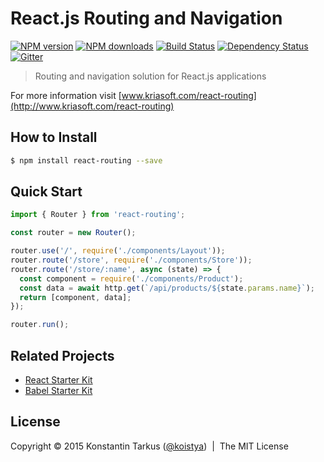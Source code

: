 # React.js Routing and Navigation

[![NPM version](http://img.shields.io/npm/v/react-routing.svg?style=flat-square)](http://npmjs.org/react-routing)
[![NPM downloads](http://img.shields.io/npm/dm/react-routing.svg?style=flat-square)](http://npmjs.org/react-routing)
[![Build Status](http://img.shields.io/travis/kriasoft/react-routing/master.svg?style=flat-square)](https://travis-ci.org/kriasoft/react-routing)
[![Dependency Status](http://img.shields.io/david/kriasoft/react-routing.svg?style=flat-square)](https://david-dm.org/kriasoft/react-routing)
[![Gitter](http://img.shields.io/badge/chat_room-online-brightgreen.svg?style=flat-square)](https://gitter.im/kriasoft/react-routing)

> Routing and navigation solution for React.js applications

For more information visit [www.kriasoft.com/react-routing](http://www.kriasoft.com/react-routing)

## How to Install

```sh
$ npm install react-routing --save
```

## Quick Start

```js
import { Router } from 'react-routing';

const router = new Router();

router.use('/', require('./components/Layout'));
router.route('/store', require('./components/Store'));
router.route('/store/:name', async (state) => {
  const component = require('./components/Product');
  const data = await http.get(`/api/products/${state.params.name}`);
  return [component, data];
});

router.run();
```

## Related Projects

 * [React Starter Kit](https://github.com/kriasoft/react-starter-kit.git)
 * [Babel Starter Kit](https://github.com/kriasoft/babel-starter-kit.git)

## License

Copyright © 2015 Konstantin Tarkus ([@koistya](https://twitter.com/koistya))
&nbsp;|&nbsp; The MIT License
